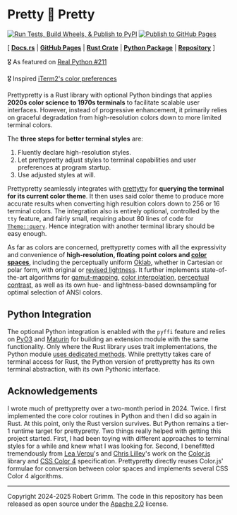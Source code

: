 # Pretty 🌸 Pretty

[![Run Tests, Build Wheels, & Publish to PyPI](https://github.com/apparebit/prettypretty/actions/workflows/ci.yml/badge.svg)](https://github.com/apparebit/prettypretty/actions/workflows/ci.yml)
[![Publish to GitHub Pages](https://github.com/apparebit/prettypretty/actions/workflows/gh-pages.yml/badge.svg)](https://github.com/apparebit/prettypretty/actions/workflows/gh-pages.yml)

\[  [**Docs.rs**](https://docs.rs/prettypretty/latest/prettypretty/)
| [**GitHub Pages**](https://apparebit.github.io/prettypretty/prettypretty/)
| [**Rust Crate**](https://crates.io/crates/prettypretty)
| [**Python Package**](https://pypi.org/project/prettypretty/)
| [**Repository**](https://github.com/apparebit/prettypretty)
\]

🎖️ As featured on [Real Python #211](https://realpython.com/podcasts/rpp/211/)

🎖️ Inspired [iTerm2's color preferences](https://raw.githubusercontent.com/apparebit/prettypretty/main/docs/figures/iterm2-color-preferences.jpg)

Prettypretty is a Rust library with optional Python bindings that applies
**2020s color science to 1970s terminals** to facilitate scalable user
interfaces. However, instead of progressive enhancement, it primarily relies on
graceful degradation from high-resolution colors down to more limited terminal
colors.

The **three steps for better terminal styles** are:

 1. Fluently declare high-resolution styles.
 2. Let prettypretty adjust styles to terminal capabilities and user preferences at
    program startup.
 3. Use adjusted styles at will.

Prettypretty seamlessly integrates with
[prettytty](https://crates.io/crates/prettytty) for **querying the terminal for
its current color theme**. It then uses said color theme to produce more
accurate results when converting high resultion colors down to 256 or 16
terminal colors. The integration also is entirely optional, controlled by the
`tty` feature, and fairly small, requiring about 80 lines of code for
[`Theme::query`](https://apparebit.github.io/prettypretty/prettypretty/theme/struct.Theme.html#method.query).
Hence integration with another terminal library should be easy enough.

As far as colors are concerned, prettypretty comes with all the expressivity and
convenience of **high-resolution, floating point colors and [color
spaces](https://lab.ardov.me/spaces-3d)**, including the perceptually uniform
[Oklab](https://bottosson.github.io/posts/oklab/), whether in Cartesian or polar
form, with original or [revised
lightness](https://bottosson.github.io/posts/colorpicker/#intermission---a-new-lightness-estimate-for-oklab).
It further implements state-of-the-art algorithms for
[gamut-mapping](https://www.w3.org/TR/css-color-4/#gamut-mapping), [color
interpolation](https://www.w3.org/TR/css-color-4/#interpolation), [perceptual
contrast](https://github.com/Myndex/apca-w3), as well as its own hue- and
lightness-based downsampling for optimal selection of ANSI colors.


## Python Integration

The optional Python integration is enabled with the `pyffi` feature and relies
on [PyO3](https://pyo3.rs/) and [Maturin](https://www.maturin.rs) for building
an extension module with the same functionality. Only where the Rust library
uses trait implementations, the Python module [uses dedicated
methods](https://github.com/apparebit/prettypretty/blob/main/prettypretty/color/__init__.pyi).
While prettytty takes care of terminal access for Rust, the Python version of
prettypretty has its own terminal abstraction, with its own Pythonic interface.


## Acknowledgements

I wrote much of prettypretty over a two-month period in 2024. Twice. I first
implemented the core color routines in Python and then I did so again in Rust.
At this point, only the Rust version survives. But Python remains a tier-1
runtime target for prettypretty. Two things really helped with getting this
project started. First, I had been toying with different approaches to terminal
styles for a while and knew what I was looking for. Second, I benefitted
tremendously from [Lea Verou](http://lea.verou.me/)'s and [Chris
Lilley](https://svgees.us/)'s work on the [Color.js](https://colorjs.io) library
and [CSS Color 4](https://www.w3.org/TR/css-color-4/) specification.
Prettypretty directly reuses Color.js' formulae for conversion between color
spaces and implements several CSS Color 4 algorithms.

---

Copyright 2024-2025 Robert Grimm. The code in this repository has been released
as open source under the [Apache
2.0](https://github.com/apparebit/prettypretty/blob/main/LICENSE) license.
